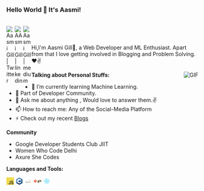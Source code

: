 <!-- ### Hello World 👋 It's [Aasmi!](https://aasmigill.github.io/MyPortfolio/) -->
 ### Hello World 👋 It's Aasmi!
<br/>


<a href="https://twitter.com/aasmi_g">
<img align="left" alt="Aasmi Gill | Twitter" width="22px" src="https://cdn.jsdelivr.net/npm/simple-icons@v3/icons/twitter.svg" />
</a>
<a href="https://www.linkedin.com/in/aasmi-gill-a2268621b">
<img align="left" alt="AAsmi Gill | linkedin" width="22px" src="https://cdn.jsdelivr.net/npm/simple-icons@v3/icons/linkedin.svg" />
</a>
<a href="https://medium.com/@aasmi.g10">
<img align="left" alt="Aasmi Gill | medium" width="22px" src="https://cdn.jsdelivr.net/npm/simple-icons@v3/icons/medium.svg" />
</a>
<br />

<br />

Hi,I'm Aasmi Gill🙌, a Web Developer and ML Enthusiast. Apart from that I love getting involved in Blogging and Problem Solving.❤✌


<img align="right" alt="GIF" src="https://gifdb.com/images/high/i-m-coding-machine-animation-c85t0so5hpi45qw5.gif" />


**Talking about Personal Stuffs:**


- 🌱 I’m currently learning Machine Learning.
- 👯 Part of Developer Community.
- 💬 Ask me about anything , Would love to answer them.✌
- 📫 How to reach me: Any of the Social-Media Platform 
- ⚡ Check out my recent [Blogs](https://medium.com/@aasmi.g10/)

<!-- - 📝[Portfolio](https://sakigo9.github.io/MyPortfolio/)-->



**Community**

- Google Developer Students Club JIIT
- Women Who Code Delhi
- Axure She Codes 


**Languages and Tools:**

<code><img height="20" src="https://raw.githubusercontent.com/github/explore/80688e429a7d4ef2fca1e82350fe8e3517d3494d/topics/javascript/javascript.png"></code>
<code><img height="20" src="https://raw.githubusercontent.com/github/explore/80688e429a7d4ef2fca1e82350fe8e3517d3494d/topics/cpp/cpp.png"></code>
<code><img height="20" src="https://raw.githubusercontent.com/github/explore/80688e429a7d4ef2fca1e82350fe8e3517d3494d/topics/mysql/mysql.png"></code>
<code><img height="20" src="https://raw.githubusercontent.com/github/explore/80688e429a7d4ef2fca1e82350fe8e3517d3494d/topics/git/git.png"></code>
<code><img height="20" src="https://raw.githubusercontent.com/github/explore/80688e429a7d4ef2fca1e82350fe8e3517d3494d/topics/react/react.png"></code>

<!-- ![Aasmi's github stats](https://github-readme-stats.vercel.app/api?username=aasmigill&show_icons=true&hide_border=true) -->
